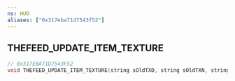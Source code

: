 ```yaml
---
ns: HUD
aliases: ["0x317eba71d7543f52"]
---
```

## THEFEED_UPDATE_ITEM_TEXTURE

```c
// 0x317EBA71D7543F52
void THEFEED_UPDATE_ITEM_TEXTURE(string sOldTXD, string sOldTXN, string sNewTXD, string sNewTXN);
```

